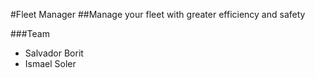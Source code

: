 #Fleet Manager
##Manage your fleet with greater efficiency and safety

###Team
<ul>
	<li>Salvador Borit</li>
	<li>Ismael Soler</li>
</ul>
